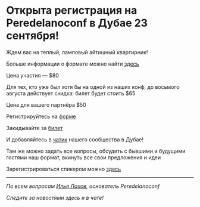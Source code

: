 # Открыта регистрация на **Peredelanoconf** в Дубае 23 сентября!

Ждем вас на теплый, ламповый айтишный квартирник!

Больше информации о формате можно найти [здесь](/./confs/standard.md)

Цена участия — $80 

Для тех, кто уже был хотя бы на одной из наших конф, до восьмого августа действует скидка: билет будет стоить $65

Цена для вашего партнёра $50

Регистрируйтесь на [форме](https://docs.google.com/forms/d/1by2Ys87I5F-poN6wwl_o4T4uI_YDwNs-nqtXqxy9tlU)

Закидывайте за [билет](/./guides/how-to-pay.md)

И добавляйтесь в [чатик](https://t.me/peredelanoconf_dubai) нашего сообщества в Дубае! 

Там же можно задать все вопросы, обсудить с бывшими и будущими гостями наш формат, вкинуть все свои предложения и идеи

Зарегистрироваться спикером можно [здесь](/./guides/tech-speech.md)

---

_По всем вопросам [Илья Лахов](https://t.me/ilakhov), основатель Peredelanoconf_

_Следите за новостями здесь и в чате!_
